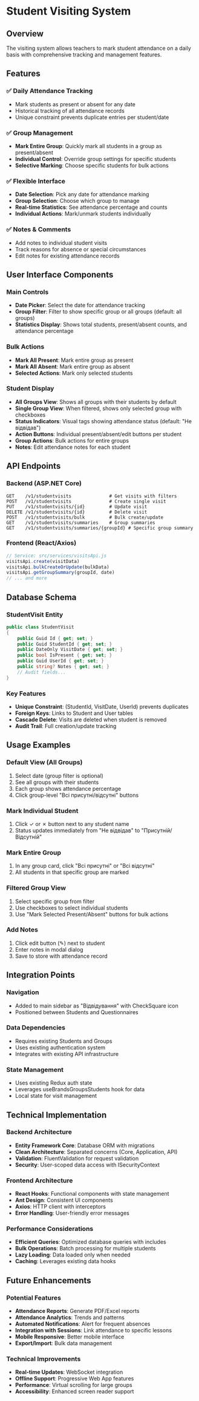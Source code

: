 # Student Visiting System

## Overview
The visiting system allows teachers to mark student attendance on a daily basis with comprehensive tracking and management features.

## Features

### ✅ Daily Attendance Tracking
- Mark students as present or absent for any date
- Historical tracking of all attendance records
- Unique constraint prevents duplicate entries per student/date

### ✅ Group Management
- **Mark Entire Group**: Quickly mark all students in a group as present/absent
- **Individual Control**: Override group settings for specific students
- **Selective Marking**: Choose specific students for bulk actions

### ✅ Flexible Interface
- **Date Selection**: Pick any date for attendance marking
- **Group Selection**: Choose which group to manage
- **Real-time Statistics**: See attendance percentage and counts
- **Individual Actions**: Mark/unmark students individually

### ✅ Notes & Comments
- Add notes to individual student visits
- Track reasons for absence or special circumstances
- Edit notes for existing attendance records

## User Interface Components

### Main Controls
- **Date Picker**: Select the date for attendance tracking
- **Group Filter**: Filter to show specific group or all groups (default: all groups)
- **Statistics Display**: Shows total students, present/absent counts, and attendance percentage

### Bulk Actions
- **Mark All Present**: Mark entire group as present
- **Mark All Absent**: Mark entire group as absent
- **Selected Actions**: Mark only selected students

### Student Display
- **All Groups View**: Shows all groups with their students by default
- **Single Group View**: When filtered, shows only selected group with checkboxes
- **Status Indicators**: Visual tags showing attendance status (default: "Не відвідав")
- **Action Buttons**: Individual present/absent/edit buttons per student
- **Group Actions**: Bulk actions for entire groups
- **Notes**: Edit attendance notes for each student

## API Endpoints

### Backend (ASP.NET Core)
```
GET    /v1/studentvisits              # Get visits with filters
POST   /v1/studentvisits              # Create single visit
PUT    /v1/studentvisits/{id}         # Update visit
DELETE /v1/studentvisits/{id}         # Delete visit
POST   /v1/studentvisits/bulk         # Bulk create/update
GET    /v1/studentvisits/summaries    # Group summaries
GET    /v1/studentvisits/summaries/{groupId} # Specific group summary
```

### Frontend (React/Axios)
```javascript
// Service: src/services/visitsApi.js
visitsApi.create(visitData)
visitsApi.bulkCreateOrUpdate(bulkData)
visitsApi.getGroupSummary(groupId, date)
// ... and more
```

## Database Schema

### StudentVisit Entity
```csharp
public class StudentVisit
{
    public Guid Id { get; set; }
    public Guid StudentId { get; set; }
    public DateOnly VisitDate { get; set; }
    public bool IsPresent { get; set; }
    public Guid UserId { get; set; }
    public string? Notes { get; set; }
    // Audit fields...
}
```

### Key Features
- **Unique Constraint**: (StudentId, VisitDate, UserId) prevents duplicates
- **Foreign Keys**: Links to Student and User tables
- **Cascade Delete**: Visits are deleted when student is removed
- **Audit Trail**: Full creation/update tracking

## Usage Examples

### Default View (All Groups)
1. Select date (group filter is optional)
2. See all groups with their students
3. Each group shows attendance percentage
4. Click group-level "Всі присутні/відсутні" buttons

### Mark Individual Student
1. Click ✓ or ✗ button next to any student name
2. Status updates immediately from "Не відвідав" to "Присутній/Відсутній"

### Mark Entire Group
1. In any group card, click "Всі присутні" or "Всі відсутні"
2. All students in that specific group are marked

### Filtered Group View
1. Select specific group from filter
2. Use checkboxes to select individual students
3. Use "Mark Selected Present/Absent" buttons for bulk actions

### Add Notes
1. Click edit button (✎) next to student
2. Enter notes in modal dialog
3. Save to store with attendance record

## Integration Points

### Navigation
- Added to main sidebar as "Відвідування" with CheckSquare icon
- Positioned between Students and Questionnaires

### Data Dependencies
- Requires existing Students and Groups
- Uses existing authentication system
- Integrates with existing API infrastructure

### State Management
- Uses existing Redux auth state
- Leverages useBrandsGroupsStudents hook for data
- Local state for visit management

## Technical Implementation

### Backend Architecture
- **Entity Framework Core**: Database ORM with migrations
- **Clean Architecture**: Separated concerns (Core, Application, API)
- **Validation**: FluentValidation for request validation
- **Security**: User-scoped data access with ISecurityContext

### Frontend Architecture
- **React Hooks**: Functional components with state management
- **Ant Design**: Consistent UI components
- **Axios**: HTTP client with interceptors
- **Error Handling**: User-friendly error messages

### Performance Considerations
- **Efficient Queries**: Optimized database queries with includes
- **Bulk Operations**: Batch processing for multiple students
- **Lazy Loading**: Data loaded only when needed
- **Caching**: Leverages existing data hooks

## Future Enhancements

### Potential Features
- **Attendance Reports**: Generate PDF/Excel reports
- **Attendance Analytics**: Trends and patterns
- **Automated Notifications**: Alert for frequent absences
- **Integration with Sessions**: Link attendance to specific lessons
- **Mobile Responsive**: Better mobile interface
- **Export/Import**: Bulk data management

### Technical Improvements
- **Real-time Updates**: WebSocket integration
- **Offline Support**: Progressive Web App features
- **Performance**: Virtual scrolling for large groups
- **Accessibility**: Enhanced screen reader support
